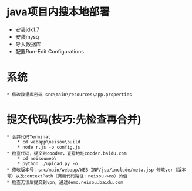 

# java项目内搜本地部署
* 安装jdk1.7
* 安装mysq
* 导入数据库
* 配置Run-Edit Configurations

# 系统
    * 修改数据库密码 src\main\resources\app.properties

# 提交代码(技巧:先检查再合并)
    * 合并代码Terminal
        * cd webapp\neisou\build
        * node r.js -o config.js
    * 检查代码，提交到cooder，查看地址cooder.baidu.com
        * cd neisouweb\
        * python ./upload.py -o
    * 修改版本号：src/main/webapp/WEB-INF/jsp/include/meta.jsp 修改ver（版本号）以及contextPath（调用代码路径：neisou->ns）的值
    * 检查无误后提交到vpn，通过demo.neisou.baidu.com